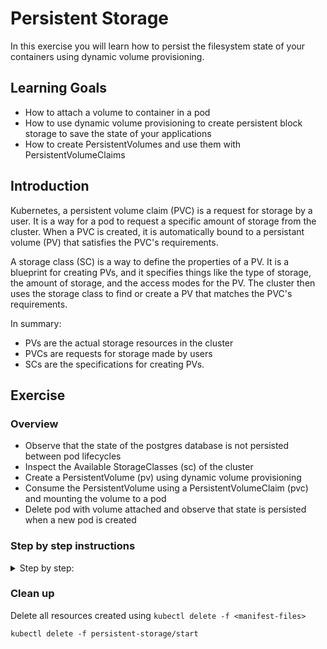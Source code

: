 # Persistent Storage

In this exercise you will learn how to persist the filesystem state of your containers using
dynamic volume provisioning.

## Learning Goals

- How to attach a volume to container in a pod
- How to use dynamic volume provisioning to create persistent block storage to save the
  state of your applications
- How to create PersistentVolumes and use them with PersistentVolumeClaims

## Introduction

Kubernetes, a persistent volume claim (PVC) is a request for storage by a user. It is a way for a
pod to request a specific amount of storage from the cluster. When a PVC is created, it is
automatically bound to a persistant volume (PV) that satisfies the PVC's requirements.

A storage class (SC) is a way to define the properties of a PV. It is a blueprint for creating PVs,
and it specifies things like the type of storage, the amount of storage, and the access modes for
the PV. The cluster then uses the storage class to find or create a PV that matches the PVC's
requirements.

In summary:

- PVs are the actual storage resources in the cluster
- PVCs are requests for storage made by users
- SCs are the specifications for creating PVs.

## Exercise

### Overview

- Observe that the state of the postgres database is not persisted between pod lifecycles
- Inspect the Available StorageClasses (sc) of the cluster
- Create a PersistentVolume (pv) using dynamic volume provisioning
- Consume the PersistentVolume using a PersistentVolumeClaim (pvc) and mounting the volume to a pod
- Delete pod with volume attached and observe that state is persisted when a new pod is created

### Step by step instructions

<details>
<summary>
Step by step:
</summary>

### Observe that the state of the postgres database is not persisted between pod lifecycles

Deploy the manifests located in `persistent-storage/start`

> :bulb: If you have resources already deployed from a previous exercise, you might want to clean
> them up first.

- Open the frontend webpage in your browser.
- Observe that the frontend reports that it is connected to the database.
- Add some quotes. We will need them later to test persistency
- Retrieve all of the quotes, observe that your quotes are part of the retrieved quotes.
- Now delete the postgres pod using `kubectl delete pod <pod-name>`
- In the frontend webpage, retrieve quotes, and observe that you now only get the default 5 quotes
  from the database.

What we have observed here is that the state of our database is not persisted between pod lifecycles!
In order to fix this, we need to persist the filesystem state of our database container to a `volume`.

### Inspect the Available StorageClasses (sc) of the cluster

Use `kubectl` to get the available `StorageClasses` in the cluster, the shortname for `StorageClass`
is `sc`:

```shell
kubectl get StorageClasses
```

Expected output:

```shell
NAME   PROVISIONER             RECLAIMPOLICY   VOLUMEBINDINGMODE      ALLOWVOLUMEEXPANSION   AGE
gp2    kubernetes.io/aws-ebs   Delete          WaitForFirstConsumer   false                  3h43m
gp3    ebs.csi.aws.com         Delete          WaitForFirstConsumer   false                  3h29m
```

We see that we indeed have a `StorageClass` available and ready for use!

<details>

<summary>:bulb: What do the columns mean?</summary>

The output of the `kubectl get sc` command provides some useful information about the StorageClass:

- `PROVISIONNER` what is the underlying storage provider, in this case `AWS EBS` (Elastic Block Storage)
- `RECLAIMPOLICY` what will happen with the volume when the `PersistentVolume` resource is deleted,
  in this case `Delete` will delete the block storage.
- `VOLUMEBINDINGMODE` specifies how to provision the actual volume, `WaitForFirstConsumer` will
  provision the actual volume object once there is a matching claim.
- `ALLOWVOLUMEEXPANSION` defines whether a volume can be expanded in size at a later point in time.

</details>

### Create a PersistentVolume (pv) using dynamic volume provisioning

Let's create a `PersistentVolume` (pv)!

While we could create a manifest for a `PersistentVolume` manually we will not do that in this exercise.

In practice we will almost always create a `PersistentVolume` by creating `PersistentVolumeClaim`,
which uses a `StorageClass` to create the actual volume.

Create a new file `persistent-storage/start/postgres-pvc.yaml`

Copy and paste the below boilerplate yaml to the new file:

```yaml
apiVersion:
kind:
metadata:
  name:
spec:
  storageClassName:
  accessModes:
    -
  resources:
    requests:
      storage:
```

Next we fill in the values:

- The `apiVersion` should be `v1`
- The `kind` is `PersistentVolumeClaim`
- The `metadata.name` should be `postgres-pvc`
- From the previous section we know that we have one two `StorageClass` available, so we should
  choose one of them. "gp3" is faster and cheaper than "gp2" in AWS, so let's go with that by
  setting `spec.storageClassName` to `"gp3"` (with quotes)
- The `spec.accessModes` list should contain one item with the value `ReadWriteOnce`
- the `spec.resources.requests.storage` is the size of the volume in Gibibytes (Gi), set it to `5Gi`

<details>
<summary>The finished manifest should look like this</summary>

```yaml
apiVersion: v1
kind: PersistentVolumeClaim
metadata:
  name: postgres-pvc
spec:
  storageClassName: "gp3"
  accessModes:
    - ReadWriteOnce
  resources:
    requests:
      storage: 5Gi
```

</details>

Apply your new `PersistenVolumeClaim` with `kubectl apply`:

```shell
kubectl apply -f persistent-storage/start/postgres-pvc.yaml
```

Expected output:

```text
persistentvolumeclaim/postgres-pvc created
```

Check that the `PersistenVolumeClaim` was created using `kubectl get`:

```shell
kubectl get persistentvolumeclaim
```

Expected output:

```text
NAME           STATUS    VOLUME   CAPACITY   ACCESS MODES   STORAGECLASS   AGE
postgres-pvc   Pending                                      gp3            3m19s
```

Check if a `PersistentVolume` was created using `kubectl get`:

```shell
kubectl get persistentvolume
```

Expected output

```text
No resources found
```

> :bulb: `PersistentVolumes` objects are `cluster-wide`, ie. "not-namespaced", so you might see
> `PersistentVolumes` belonging to other users.

We expect that a PersistentVolume has not been created _yet._

As we can see in the `kubectl get persistentvolumeclaim` output above, our `PersistenVolumeClaim`
is in the `Pending` status.

This is because the `VOLUMEBINDINGMODE` of the StorageClass is set to `WaitForFirstConsumer`, as we
saw in the previous section.

`WaitForFirstConsumer` will not create the actual volume object until it is used by a pod.

> :bulb: The reason you might not want to not always create volumes as soon as `pvc` objects are
> created is to reduce costs, by not creating resources that are not used before they are attached
> to a pod.

Let's attach the PersistenVolumeClaim to our postgres pod!

### Consume the PersistentVolume using a PersistentVolumeClaim (pvc) and mounting the volume to a pod

Open the postgres deployment manifest in your text editor `persistent-storage/start/postgres-deployment.yaml`.

In the `spec.template.spec` add the following section:

```yaml
    ...
    spec:
      volumes:
        - name:
          persistentVolumeClaim:
            claimName:
      ...
```

Add the values to the snippet:

- `spec.template.spec.volumes[0].name` is the name we will reference when we mount the volume to a
  container in a moment. Set it to `postgres-pvc`.
- `spec.template.spec.volumes[0].persistentVolumeClaim.claimName` is the `name` of the
  `PersistenVolumeClaim` we have created above, set it to the name you used, e.g. `postgres-pvc`.

> :bulb: In this case the volume name and reference to the `pvc` name are the same, this is
> coincidental, and they can be different.

<details>
<summary>How the finished manifest should look</summary>

```yaml
apiVersion: apps/v1
kind: Deployment
metadata:
  ...
spec:
  ...
  template:
    metadata:
      ...
    spec:
      volumes:
        - name: postgres-pvc # name we can reference below in container
          persistentVolumeClaim:
            claimName: postgres-pvc # name of the actual pvc
      containers:
      ...
```

</details>

Next we mount the volume we have defined to the postgres container:

In the deployment manifest file, add the following section to the postgres container spec, e.g. `spec.template.spec.containers[0].volumeMounts`

```yaml
volumeMounts:
  - name:
    mountPath:
    subPath:
```

Fill in the values:

- `name` should be the name we specified above when we declared the available volumes.
  In this case this should be `postgres-pvc`
- `mountPath` is the path in container to mount the volume to. For postgres, the database state is
  stored to the path `/var/lib/postgresql/data`
- `subPath` should be `postgres`, and specifies a directory to be created within the volume, we need
  this because of a quirk with combining `AWS EBS` with Postgres. (If you are curios why:
  <https://stackoverflow.com/a/51174380>)

<details>
<summary>The finished manifest should look like this</summary>

```yaml
apiVersion: apps/v1
kind: Deployment
metadata:
  ...
spec:
  ...
  template:
    metadata:
      ...
    spec:
      volumes:
        - name: postgres-pvc # name we can reference below in container
          persistentVolumeClaim:
            claimName: postgres-pvc # name of the actual pvc
      containers:
        - image: docker.io/library/postgres:14.3
          name: postgres
          ...
          env:
            ...
          volumeMounts:
            - name: postgres-pvc
              mountPath: /var/lib/postgresql/data
              subPath: postgres
```

</details>

Apply the changes to the postgres deployment using `kubectl apply`:

```shell
kubectl apply -f persistent-storage/start/postgres-deployment
```

Expected output:

```text
deployment.apps/postgres configured
```

Observe that the `PersistentVolume` is now created:

```shell
kubectl get persistentvolumeclaims,persistentvolumes
```

Expected output:

```text
NAME                                 STATUS   VOLUME                                     CAPACITY   ACCESS MODES   STORAGECLASS   VOLUMEATTRIBUTESCLASS   AGE
persistentvolumeclaim/postgres-pvc   Bound    pvc-60e5235b-e2bb-4d71-9136-3901ca4dece9   5Gi        RWO            gp3            <unset>                 3m55s

NAME                                                        CAPACITY   ACCESS MODES   RECLAIM POLICY   STATUS   CLAIM                                                STORAGECLASS   VOLUMEATTRIBUTESCLASS   REASON   AGE
persistentvolume/pvc-00e46d16-c3a8-4b4c-8ccd-aaef24970f01   25Gi       RWO            Delete           Bound    code-server-workstations/coder-home-workstation-7    gp3            <unset>                          8d
persistentvolume/pvc-016b6e52-0dd5-4285-be5e-684128d0d2a1   25Gi       RWO            Delete           Bound    code-server-workstations/coder-home-workstation-56   gp3            <unset>                          8d
persistentvolume/pvc-02a003e1-2e97-410c-9499-ffe1ae982713   25Gi       RWO            Delete           Bound    code-server-workstations/coder-home-workstation-60   gp3            <unset>                          8d
persistentvolume/pvc-02d94c4e-556e-4f18-b3cf-dce6aa866016   25Gi       RWO            Delete           Bound    code-server-workstations/coder-home-workstation-59   gp3            <unset>                          8d
persistentvolume/pvc-045d9e12-3666-4666-9c47-011066cf4ab7   25Gi       RWO            Delete           Bound    code-server-workstations/coder-home-workstation-39   gp3            <unset>                          8d
persistentvolume/pvc-0aa311ea-7ec6-466b-ad6f-e78ac4bdca48   25Gi       RWO            Delete           Bound    code-server-workstations/coder-home-workstation-73   gp3            <unset>                          8d
persistentvolume/pvc-11f71f9c-a63f-4af7-a0ca-b970f0e119c0   25Gi       RWO            Delete           Bound    code-server-workstations/coder-home-workstation-45   gp3            <unset>                          8d
persistentvolume/pvc-1251ec6e-bd77-44b7-b718-98a1f2f1451c   25Gi       RWO            Delete           Bound    code-server-workstations/coder-home-workstation-64   gp3            <unset>                          8d
persistentvolume/pvc-1543a4ec-2565-43e9-b343-8d4c48468475   25Gi       RWO            Delete           Bound    code-server-workstations/coder-home-workstation-11   gp3            <unset>                          8d
persistentvolume/pvc-15683509-945a-42a3-a37b-7a5a6e967439   25Gi       RWO            Delete           Bound    code-server-workstations/coder-home-workstation-65   gp3            <unset>                          8d
persistentvolume/pvc-15a06ade-2da8-421a-99d3-2069e2b6c196   25Gi       RWO            Delete           Bound    code-server-workstations/coder-home-workstation-76   gp3            <unset>                          8d
persistentvolume/pvc-16c167ad-1933-4bdf-a93f-ec4f18267d90   25Gi       RWO            Delete           Bound    code-server-workstations/coder-home-workstation-42   gp3            <unset>                          8d
persistentvolume/pvc-1a19f657-9057-4e7a-ad79-12a02d374f82   25Gi       RWO            Delete           Bound    code-server-workstations/coder-home-workstation-17   gp3            <unset>                          8d
persistentvolume/pvc-1e302766-f772-44fa-85e6-b920c436897a   25Gi       RWO            Delete           Bound    code-server-workstations/coder-home-workstation-0    gp3            <unset>                          8d
persistentvolume/pvc-1e697605-f0aa-42ee-b30e-d53dfd6caa2b   25Gi       RWO            Delete           Bound    code-server-workstations/coder-home-workstation-20   gp3            <unset>                          8d
persistentvolume/pvc-1fff9f26-6be9-4c17-accf-88a00207cbcd   25Gi       RWO            Delete           Bound    code-server-workstations/coder-home-workstation-34   gp3            <unset>                          8d
persistentvolume/pvc-22470c21-2fca-42c4-9e1c-a06be4ddf7ad   25Gi       RWO            Delete           Bound    code-server-workstations/coder-home-workstation-53   gp3            <unset>                          8d
persistentvolume/pvc-24ea8c05-8bdb-485b-8541-3eb67d2de012   25Gi       RWO            Delete           Bound    code-server-workstations/coder-home-workstation-4    gp3            <unset>                          8d
persistentvolume/pvc-2a99943d-b33a-4e70-bedf-c76a4470dde1   25Gi       RWO            Delete           Bound    code-server-workstations/coder-home-workstation-84   gp3            <unset>                          8d
persistentvolume/pvc-2cb0beda-b70a-4801-b1b2-2cb05d851837   25Gi       RWO            Delete           Bound    code-server-workstations/coder-home-workstation-62   gp3            <unset>                          8d
persistentvolume/pvc-2ee41664-c2f7-46ac-a509-23dd905fb548   25Gi       RWO            Delete           Bound    code-server-workstations/coder-home-workstation-24   gp3            <unset>                          8d
persistentvolume/pvc-3068b592-6f5c-40af-8f66-2f954e591bcf   5Gi        RWO            Delete           Bound    student-76/postgres-pvc                              gp3            <unset>                          5m53s
persistentvolume/pvc-33c97802-67b5-483b-a8e8-d80884ec1196   25Gi       RWO            Delete           Bound    code-server-workstations/coder-home-workstation-29   gp3            <unset>                          8d
persistentvolume/pvc-3535a091-be7f-449b-8989-d148b70852d7   25Gi       RWO            Delete           Bound    code-server-workstations/coder-home-workstation-67   gp3            <unset>                          8d
persistentvolume/pvc-3792c72a-695a-4d68-9027-180963099f30   25Gi       RWO            Delete           Bound    code-server-workstations/coder-home-workstation-46   gp3            <unset>                          8d
persistentvolume/pvc-39ffeb2e-e62f-4dbe-8e2f-62a508467ed8   25Gi       RWO            Delete           Bound    code-server-workstations/coder-home-workstation-48   gp3            <unset>                          8d
persistentvolume/pvc-3b89ae32-81b0-44eb-bc21-bd836f573bf3   25Gi       RWO            Delete           Bound    code-server-workstations/coder-home-workstation-63   gp3            <unset>                          8d
persistentvolume/pvc-3ceef6f6-e4cc-4d5a-b03d-47b2bba6790f   25Gi       RWO            Delete           Bound    code-server-workstations/coder-home-workstation-55   gp3            <unset>                          8d
persistentvolume/pvc-3d8a2aad-22f2-4695-a386-90319679bc01   25Gi       RWO            Delete           Bound    code-server-workstations/coder-home-workstation-70   gp3            <unset>                          8d
persistentvolume/pvc-3f19b19a-19f3-4bcd-be6f-4e91d7259ee9   25Gi       RWO            Delete           Bound    code-server-workstations/coder-home-workstation-2    gp3            <unset>                          8d
persistentvolume/pvc-41c1411b-f01f-4f6e-872b-3cf15243b59e   25Gi       RWO            Delete           Bound    code-server-workstations/coder-home-workstation-41   gp3            <unset>                          8d
persistentvolume/pvc-42be04f9-d366-4422-8362-10b94e8a637a   25Gi       RWO            Delete           Bound    code-server-workstations/coder-home-workstation-21   gp3            <unset>                          8d
persistentvolume/pvc-4ef28400-5fe4-414f-bde4-4ad7bf85f67f   25Gi       RWO            Delete           Bound    code-server-workstations/coder-home-workstation-68   gp3            <unset>                          8d
persistentvolume/pvc-503543a6-2605-4774-852a-b5a113cc53f5   25Gi       RWO            Delete           Bound    code-server-workstations/coder-home-workstation-15   gp3            <unset>                          8d
persistentvolume/pvc-50391d8c-aecb-4846-bfa3-d7fef0d3b2fd   25Gi       RWO            Delete           Bound    code-server-workstations/coder-home-workstation-52   gp3            <unset>                          8d
persistentvolume/pvc-574f3e6a-d7fd-4aad-a883-060b3a96d020   25Gi       RWO            Delete           Bound    code-server-workstations/coder-home-workstation-50   gp3            <unset>                          8d
persistentvolume/pvc-5a245381-a2bc-4eb5-ba57-2da4c3b369c8   5Gi        RWO            Delete           Bound    default/postgres-pvc                                 gp3            <unset>                          8d
persistentvolume/pvc-5b78be48-effc-43a7-b97d-315647117934   25Gi       RWO            Delete           Bound    code-server-workstations/coder-home-workstation-25   gp3            <unset>                          8d
persistentvolume/pvc-5cfac69b-2987-41e9-a31d-64977c114be6   25Gi       RWO            Delete           Bound    code-server-workstations/coder-home-workstation-23   gp3            <unset>                          8d
persistentvolume/pvc-60a6bab6-d141-46c5-a5d9-ce4180cb0a67   25Gi       RWO            Delete           Bound    code-server-workstations/coder-home-workstation-57   gp3            <unset>                          8d
persistentvolume/pvc-60e5235b-e2bb-4d71-9136-3901ca4dece9   5Gi        RWO            Delete           Bound    student-19/postgres-pvc                              gp3            <unset>                          14s
persistentvolume/pvc-626158a5-6acc-41f3-a2f4-7d613dd426dd   25Gi       RWO            Delete           Bound    code-server-workstations/coder-home-workstation-79   gp3            <unset>                          8d
persistentvolume/pvc-6499594c-af86-4b63-bc01-5f5c886db94b   25Gi       RWO            Delete           Bound    code-server-workstations/coder-home-workstation-78   gp3            <unset>                          8d
persistentvolume/pvc-66056829-2e5d-49eb-be99-119ee33aa3cd   25Gi       RWO            Delete           Bound    code-server-workstations/coder-home-workstation-27   gp3            <unset>                          8d
persistentvolume/pvc-68780327-7dff-473b-91db-0da48068cc97   25Gi       RWO            Delete           Bound    code-server-workstations/coder-home-workstation-51   gp3            <unset>                          8d
persistentvolume/pvc-69cbb582-0cfc-4032-ac2c-2a762f0541eb   25Gi       RWO            Delete           Bound    code-server-workstations/coder-home-workstation-82   gp3            <unset>                          8d
persistentvolume/pvc-69ff0d85-7707-4707-93cd-25282c7b51aa   25Gi       RWO            Delete           Bound    code-server-workstations/coder-home-workstation-6    gp3            <unset>                          8d
persistentvolume/pvc-6d3194e3-43ff-4cc4-9768-37eee336e0ca   25Gi       RWO            Delete           Bound    code-server-workstations/coder-home-workstation-83   gp3            <unset>                          8d
persistentvolume/pvc-70a366a2-8e74-42ba-bf65-60c329426df5   25Gi       RWO            Delete           Bound    code-server-workstations/coder-home-workstation-32   gp3            <unset>                          8d
persistentvolume/pvc-70bd719a-5568-40cd-8887-6ca16a1cd033   25Gi       RWO            Delete           Bound    code-server-workstations/coder-home-workstation-22   gp3            <unset>                          8d
persistentvolume/pvc-70e1d13b-652d-4d00-aa61-f25ed9ec5c6c   25Gi       RWO            Delete           Bound    code-server-workstations/coder-home-workstation-10   gp3            <unset>                          8d
persistentvolume/pvc-790e4b48-75ab-4134-b5a0-215777ab5535   25Gi       RWO            Delete           Bound    code-server-workstations/coder-home-workstation-61   gp3            <unset>                          8d
persistentvolume/pvc-7b82b1c3-d2d6-4ffd-81f2-13083748db22   25Gi       RWO            Delete           Bound    code-server-workstations/coder-home-workstation-12   gp3            <unset>                          8d
persistentvolume/pvc-7fb97a98-ed1c-4f31-9b3f-6f8da86935c7   25Gi       RWO            Delete           Bound    code-server-workstations/coder-home-workstation-26   gp3            <unset>                          8d
persistentvolume/pvc-843bef94-9aa5-42ee-a1be-8719ae3cec3b   25Gi       RWO            Delete           Bound    code-server-workstations/coder-home-workstation-69   gp3            <unset>                          8d
persistentvolume/pvc-86454318-e4dd-4d89-bdfe-edc40a61f45d   25Gi       RWO            Delete           Bound    code-server-workstations/coder-home-workstation-81   gp3            <unset>                          8d
persistentvolume/pvc-86ddae43-4633-486d-8820-fd49a96d22fc   25Gi       RWO            Delete           Bound    code-server-workstations/coder-home-workstation-31   gp3            <unset>                          8d
persistentvolume/pvc-8851181b-bfb5-4543-8068-70f86b3add26   25Gi       RWO            Delete           Bound    code-server-workstations/coder-home-workstation-8    gp3            <unset>                          8d
persistentvolume/pvc-8b28aff0-a45b-404e-9184-d8589816eb09   25Gi       RWO            Delete           Bound    code-server-workstations/coder-home-workstation-9    gp3            <unset>                          8d
persistentvolume/pvc-8ee4147a-8fdf-4829-a82d-c9a645a89474   25Gi       RWO            Delete           Bound    code-server-workstations/coder-home-workstation-3    gp3            <unset>                          8d
persistentvolume/pvc-90832763-265b-4cd0-b59b-55aec86c71ef   25Gi       RWO            Delete           Bound    code-server-workstations/coder-home-workstation-35   gp3            <unset>                          8d
persistentvolume/pvc-923fdb6b-327c-4095-9396-b5b7bec34892   25Gi       RWO            Delete           Bound    code-server-workstations/coder-home-workstation-18   gp3            <unset>                          8d
persistentvolume/pvc-924a9572-6257-406b-ba40-37b952128cbb   25Gi       RWO            Delete           Bound    code-server-workstations/coder-home-workstation-71   gp3            <unset>                          8d
persistentvolume/pvc-93047b15-80e2-4dc1-8764-3c6ce9eea314   25Gi       RWO            Delete           Bound    code-server-workstations/coder-home-workstation-72   gp3            <unset>                          8d
persistentvolume/pvc-9451c373-d40a-4556-83d7-7172071580f7   25Gi       RWO            Delete           Bound    code-server-workstations/coder-home-workstation-36   gp3            <unset>                          8d
persistentvolume/pvc-9454a68d-153a-4d80-a170-0bb45d61dce6   25Gi       RWO            Delete           Bound    code-server-workstations/coder-home-workstation-44   gp3            <unset>                          8d
persistentvolume/pvc-94ede42f-75cc-45d6-9f84-63b5f9c4978e   25Gi       RWO            Delete           Bound    code-server-workstations/coder-home-workstation-54   gp3            <unset>                          8d
persistentvolume/pvc-9b24acf2-80c1-4b05-add5-753d268513ab   25Gi       RWO            Delete           Bound    code-server-workstations/coder-home-workstation-1    gp3            <unset>                          8d
persistentvolume/pvc-9cf3f0c5-935b-4a9a-bd60-7eacdfeb186a   25Gi       RWO            Delete           Bound    code-server-workstations/coder-home-workstation-16   gp3            <unset>                          8d
persistentvolume/pvc-a5f6d728-026d-48f9-b7ef-c7e49eea3199   5Gi        RWO            Delete           Bound    student-44/postgres-pvc                              gp3            <unset>                          9s
persistentvolume/pvc-aa995fa4-7c0b-4bd4-bf67-7745f739b6b4   25Gi       RWO            Delete           Bound    code-server-workstations/coder-home-workstation-47   gp3            <unset>                          8d
persistentvolume/pvc-abf09c27-03e0-4b6a-8454-48e435f71f6e   25Gi       RWO            Delete           Bound    code-server-workstations/coder-home-workstation-19   gp3            <unset>                          8d
persistentvolume/pvc-af5efa42-db08-416d-af61-e92354570d52   25Gi       RWO            Delete           Bound    code-server-workstations/coder-home-workstation-43   gp3            <unset>                          8d
persistentvolume/pvc-b0cee09a-bfa3-4a29-98f6-3471b926de65   25Gi       RWO            Delete           Bound    code-server-workstations/coder-home-workstation-14   gp3            <unset>                          8d
persistentvolume/pvc-baa0a4bf-8057-4490-8015-cd162356f931   25Gi       RWO            Delete           Bound    code-server-workstations/coder-home-workstation-37   gp3            <unset>                          8d
persistentvolume/pvc-be655c26-365e-47e5-9cf6-73feace5731b   25Gi       RWO            Delete           Bound    code-server-workstations/coder-home-workstation-58   gp3            <unset>                          8d
persistentvolume/pvc-c206e055-8fd9-47b2-bcbf-a5781e5d4b12   25Gi       RWO            Delete           Bound    code-server-workstations/coder-home-workstation-38   gp3            <unset>                          8d
persistentvolume/pvc-c242d1d4-3448-4b26-8f15-972215653f21   25Gi       RWO            Delete           Bound    code-server-workstations/coder-home-workstation-13   gp3            <unset>                          8d
persistentvolume/pvc-d46e9612-5eb2-4851-a4e6-c075e216172e   25Gi       RWO            Delete           Bound    code-server-workstations/coder-home-workstation-5    gp3            <unset>                          8d
persistentvolume/pvc-d7fe5335-fb15-4e76-af5d-73cc44149a34   25Gi       RWO            Delete           Bound    code-server-workstations/coder-home-workstation-77   gp3            <unset>                          8d
persistentvolume/pvc-d9eae565-f372-47ed-8df4-d4e493e0d9d6   25Gi       RWO            Delete           Bound    code-server-workstations/coder-home-workstation-74   gp3            <unset>                          8d
persistentvolume/pvc-dd509e0c-208a-44b1-b0bd-a950fa3f05fa   25Gi       RWO            Delete           Bound    code-server-workstations/coder-home-workstation-75   gp3            <unset>                          8d
persistentvolume/pvc-dfe846e0-2a66-4680-8884-f12e93a8097f   25Gi       RWO            Delete           Bound    code-server-workstations/coder-home-workstation-28   gp3            <unset>                          8d
persistentvolume/pvc-e30a23fe-55de-4d8e-9f88-a2ae0c983db8   25Gi       RWO            Delete           Bound    code-server-workstations/coder-home-workstation-40   gp3            <unset>                          8d
persistentvolume/pvc-e30cbac1-00e3-4d2a-a4c8-d7bf67069592   25Gi       RWO            Delete           Bound    code-server-workstations/coder-home-workstation-66   gp3            <unset>                          8d
persistentvolume/pvc-e37b322a-1a60-48ce-ab7c-f110989801e7   25Gi       RWO            Delete           Bound    code-server-workstations/coder-home-workstation-30   gp3            <unset>                          8d
persistentvolume/pvc-e3d0e01b-09c4-4ebf-b150-e2ef72ec7d46   25Gi       RWO            Delete           Bound    code-server-workstations/coder-home-workstation-49   gp3            <unset>                          8d
persistentvolume/pvc-e85c0f94-e1d3-4234-9eb8-19541fa9d38f   25Gi       RWO            Delete           Bound    code-server-workstations/coder-home-workstation-33   gp3            <unset>                          8d
persistentvolume/pvc-f2ad2087-120d-417b-aa53-26b0fe41d416   5Gi        RWO            Delete           Bound    student-0/postgres-pvc                               gp3            <unset>                          6h17m
persistentvolume/pvc-fa0dca95-bf4a-437b-9112-ad6b5ec7dacd   25Gi       RWO            Delete           Bound    code-server-workstations/coder-home-workstation-80   gp3            <unset>                          8d
persistentvolume/pvc-fc17f2e1-c7bc-4a43-8e3d-956dbedb0e97   8Gi        RWO            Delete           Bound    monitoring/prometheus-server                         gp3            <unset>                          8d
```

### Delete pod with volume attached and observe that state is persisted when a new pod is created

Now that the state of our postgres database is persisted to the volume, let's verify:

- Open the frontend webpage and add some quotes
- Retrieve quotes from the database, and observe that your quotes are among them
- Delete the database pod with `kubectl delete pod <postgres-pod-name>`
- Wait for the postgres pod to be recreated (you can watch for pod changes with `kubectl get pods --watch`)
- In the frontend webpage, retrieve quotes and obeserve that your quotes are among them

</details>

### Clean up

Delete all resources created using `kubectl delete -f <manifest-files>`

```shell
kubectl delete -f persistent-storage/start
```
